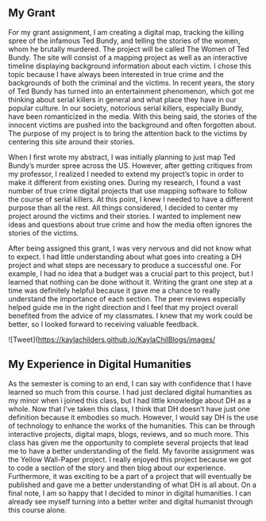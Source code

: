 ## My Grant 

For my grant assignment, I am creating a digital map, tracking the killing spree of the infamous Ted Bundy, and telling the stories of the women, whom he brutally murdered. The project will be called The Women of Ted Bundy. The site will consist of a mapping project as well as an interactive timeline displaying background information about each victim. I chose this topic because I have always been interested in true crime and the backgrounds of both the criminal and the victims. In recent years, the story of Ted Bundy has turned into an entertainment phenomenon, which got me thinking about serial killers in general and what place they have in our popular culture. In our society, notorious serial killers, especially Bundy, have been romanticized in the media. With this being said, the stories of the innocent victims are pushed into the background and often forgotten about. The purpose of my project is to bring the attention back to the victims by centering this site around their stories.

When I first wrote my abstract, I was initially planning to just map Ted Bundy’s murder spree across the US. However, after getting critiques from my professor, I realized I needed to extend my project’s topic in order to make it different from existing ones. During my research, I found a vast number of true crime digital projects that use mapping software to follow the course of serial killers. At this point, I knew I needed to have a different purpose than all the rest. All things considered, I decided to center my project around the victims and their stories. I wanted to implement new ideas and questions about true crime and how the media often ignores the stories of the victims.

After being assigned this grant, I was very nervous and did not know what to expect. I had little understanding about what goes into creating a DH project and what steps are necessary to produce a successful one. For example, I had no idea that a budget was a crucial part to this project, but I learned that nothing can be done without it. Writing the grant one step at a time was definitely helpful because it gave me a chance to really understand the importance of each section. The peer reviews especially helped guide me in the right direction and I feel that my project overall benefited from the advice of my classmates. I knew that my work could be better, so I looked forward to receiving valuable feedback.

![Tweet](https://kaylachilders.github.io/KaylaChilBlogs/images/

## My Experience in Digital Humanities

As the semester is coming to an end, I can say with confidence that I have learned so much from this course. I had just declared digital humanities as my minor when i joined this class, but I had little knowledge about DH as a whole. Now that I've taken this class, I think that DH doesn’t have just one definition because it embodies so much. However, I would say DH is the use of technology to enhance the works of the humanities. This can be through interactive projects, digital maps, blogs, reviews, and so much more. This class has given me the opportunity to complete several projects that lead me to have a better understanding of the field. My favorite assignment was the Yellow Wall-Paper project. I really enjoyed this project because we got to code a section of the story and then blog about our experience. Furthermore, it was exciting to be a part of a project that will eventually be published and gave me a better understanding of what DH is all about. On a final note, I am so happy that I decided to minor in digital humanities. I can already see myself turning into a better writer and digital humanist through this course alone. 
